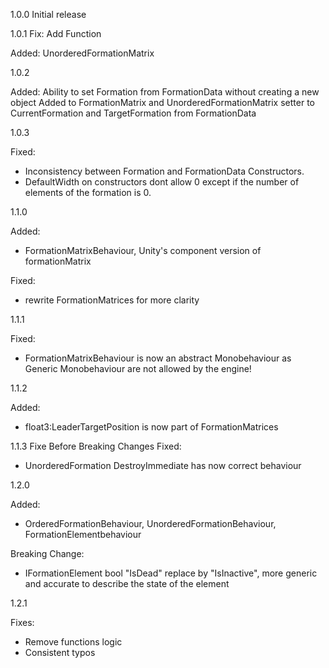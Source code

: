 1.0.0
Initial release

1.0.1
Fix:
Add Function

Added:
UnorderedFormationMatrix<T>

1.0.2

Added:
Ability to set Formation from FormationData without creating a new object
Added to FormationMatrix and UnorderedFormationMatrix setter to CurrentFormation and TargetFormation from FormationData

1.0.3

Fixed:
- Inconsistency between Formation and FormationData Constructors.
- DefaultWidth on constructors dont allow 0 except if the number of elements of the formation is 0.

1.1.0

Added:
 - FormationMatrixBehaviour, Unity's component version of formationMatrix

Fixed:
- rewrite FormationMatrices for more clarity

1.1.1

Fixed:
- FormationMatrixBehaviour is now an abstract Monobehaviour as Generic Monobehaviour are not allowed by the engine!

1.1.2

Added:
- float3:LeaderTargetPosition is now part of FormationMatrices

1.1.3
Fixe Before Breaking Changes
Fixed:
- UnorderedFormation DestroyImmediate has now correct behaviour

1.2.0

Added:
- OrderedFormationBehaviour, UnorderedFormationBehaviour, FormationElementbehaviour

Breaking Change:
- IFormationElement bool "IsDead" replace by "IsInactive", more generic and accurate to describe the state of the element

1.2.1

Fixes:
- Remove functions logic
- Consistent typos